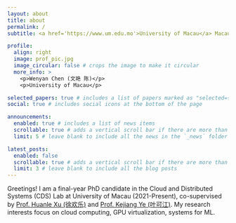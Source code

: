 ```yaml
---
layout: about
title: about
permalink: /
subtitle: <a href='https://www.um.edu.mo'>University of Macau</a> Macau, China

profile:
  align: right
  image: prof_pic.jpg
  image_circular: false # crops the image to make it circular
  more_info: >
    <p>Wenyan Chen (文艳 陈)</p>
    <p>University of Macau</p>

selected_papers: true # includes a list of papers marked as "selected={true}"
social: true # includes social icons at the bottom of the page

announcements:
  enabled: true # includes a list of news items
  scrollable: true # adds a vertical scroll bar if there are more than 3 news items
  limit: 5 # leave blank to include all the news in the `_news` folder

latest_posts:
  enabled: false
  scrollable: true # adds a vertical scroll bar if there are more than 3 new posts items
  limit: 3 # leave blank to include all the blog posts
---
```


<!-- Write your biography here. Tell the world about yourself. Link to your favorite [subreddit](http://reddit.com). You can put a picture in, too. The code is already in, just name your picture `prof_pic.jpg` and put it in the `img/` folder.

Put your address / P.O. box / other info right below your picture. You can also disable any of these elements by editing `profile` property of the YAML header of your `_pages/about.md`. Edit `_bibliography/papers.bib` and Jekyll will render your [publications page](/al-folio/publications/) automatically.

Link to your social media connections, too. This theme is set up to use [Font Awesome icons](https://fontawesome.com/) and [Academicons](https://jpswalsh.github.io/academicons/), like the ones below. Add your Facebook, Twitter, LinkedIn, Google Scholar, or just disable all of them. -->

Greetings! I am a final-year PhD candidate in the Cloud and Distributed Systems (CDS) Lab at University of Macau (2021-Present), co-supervised by [Prof. Huanle Xu (徐欢乐)](https://www.fst.um.edu.mo/personal/huanlexu/) and [Prof. Kejiang Ye (叶可江)](https://people.ucas.edu.cn/~kejiang?language=en). My research interests focus on cloud computing, GPU virtualization, systems for ML.